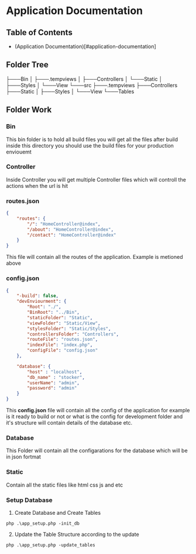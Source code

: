 # Application Documentation

## Table of Contents
- (Application Documentation)[#application-documentation]

## Folder Tree

├───Bin
│   ├───.tempviews
│   ├───Controllers
│   └───Static
│       ├───Styles
│       └───View
└───src
    ├───.tempviews
    ├───Controllers
    ├───Static
    │   ├───Styles
    │   └───View
    └───Tables

## Folder Work

### Bin

This bin folder is to hold all build files you will get all the files after build inside this directory
you should use the build files for your production enviouemt

### Controller

Inside Controller you will get multiple Controller files which will controll the actions when the url is hit

### routes.json

```json
{
    "routes": {
        "/": "HomeController@index",
        "/about": "HomeController@index",
        "/contact": "HomeController@index"
    }
}

```

This file will contain all the routes of the application. Example is metioned above

### config.json

```json
{
    "-build": false,
    "devEnviourment": {
        "Root": "./",
        "BinRoot": "../Bin",
        "staticFolder": "Static",
        "viewFolder": "Static/View",
        "stylesFolder": "Static/Styles",
        "controllersFolder": "Controllers",
        "routeFile": "routes.json",
        "indexFile": "index.php",
        "configFile": "config.json"
    },

    "database": {
        "host" : "localhost",
        "db_name" : "stocker",
        "userName": "admin",
        "password": "admin"
    }
}

```

This **config.json** file will contain all the config of the application for example is it ready to build or not or what is the config for development folder and it's structure
will contain details of the database etc.

### Database

This Folder will contain all the configarations for the database which will be in json fortmat

### Static 

Contain all the static files like html css js and etc

### Setup Database

1. Create Database and Create Tables 
```powetshell
php .\app_setup.php -init_db
```
2. Update the Table Structure according to the update 
```powetshell
php .\app_setup.php -update_tables
```